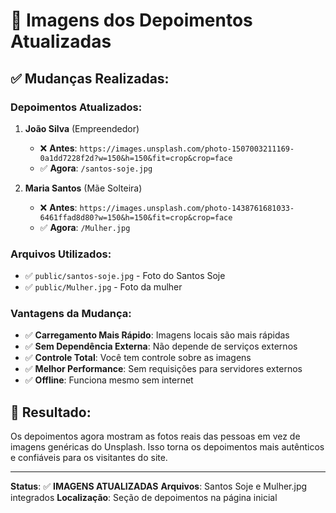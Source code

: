 # 📸 Imagens dos Depoimentos Atualizadas

## ✅ Mudanças Realizadas:

### **Depoimentos Atualizados:**

1. **João Silva** (Empreendedor)
   - ❌ **Antes**: `https://images.unsplash.com/photo-1507003211169-0a1dd7228f2d?w=150&h=150&fit=crop&crop=face`
   - ✅ **Agora**: `/santos-soje.jpg`

2. **Maria Santos** (Mãe Solteira)
   - ❌ **Antes**: `https://images.unsplash.com/photo-1438761681033-6461ffad8d80?w=150&h=150&fit=crop&crop=face`
   - ✅ **Agora**: `/Mulher.jpg`

### **Arquivos Utilizados:**
- ✅ `public/santos-soje.jpg` - Foto do Santos Soje
- ✅ `public/Mulher.jpg` - Foto da mulher

### **Vantagens da Mudança:**
- ✅ **Carregamento Mais Rápido**: Imagens locais são mais rápidas
- ✅ **Sem Dependência Externa**: Não depende de serviços externos
- ✅ **Controle Total**: Você tem controle sobre as imagens
- ✅ **Melhor Performance**: Sem requisições para servidores externos
- ✅ **Offline**: Funciona mesmo sem internet

## 🎯 Resultado:

Os depoimentos agora mostram as fotos reais das pessoas em vez de imagens genéricas do Unsplash. Isso torna os depoimentos mais autênticos e confiáveis para os visitantes do site.

---

**Status**: ✅ **IMAGENS ATUALIZADAS**
**Arquivos**: Santos Soje e Mulher.jpg integrados
**Localização**: Seção de depoimentos na página inicial

